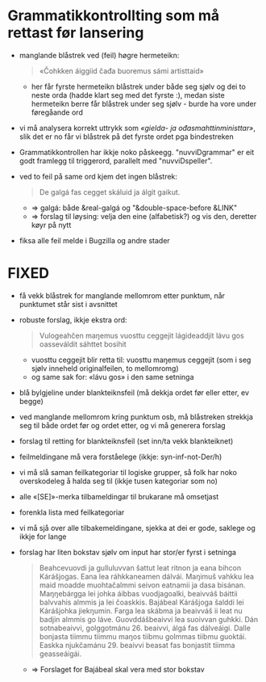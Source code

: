 # Grammatikkontrollting som må rettast før lansering

* manglande blåstrek ved (feil) høgre hermeteikn:
  > «Čohkken áiggiid čađa buoremus sámi artisttaid»
  - her får fyrste hermeteikn blåstrek under både seg sjølv og dei to neste orda (hadde klart seg med det fyrste :), medan siste hermeteikn berre får blåstrek under seg sjølv - burde ha vore under føregåande ord

* vi må analysera korrekt uttrykk som *«gielda- ja ođasmahttinministtar»*, slik det er no får vi blåstrek på det fyrste ordet pga bindestreken

* Grammatikkontrollen har ikkje noko påskeegg. "nuvviDgrammar" er eit godt framlegg til triggerord, parallelt med "nuvviDspeller".

* ved to feil på same ord kjem det ingen blåstrek:
  > De galgá  fas cegget skáluid ja álgit gaikut.
  * => galgá: både &real-galgá og "&double-space-before &LINK"
  * => forslag til løysing: velja den eine (alfabetisk?) og vis den, deretter køyr på nytt
* fiksa alle feil melde i Bugzilla og andre stader


# FIXED

* få vekk blåstrek for manglande mellomrom etter punktum, når punktumet står sist i avsnittet
* robuste forslag, ikkje ekstra ord:
  > Vulogeahčen maŋemus vuosttu  ceggejit lágideaddjit lávu  gos oasseváldit sáhttet bosihit

  * vuosttu  ceggejit blir retta til: vuosttu maŋemus  ceggejit (som i seg sjølv inneheld originalfeilen, to mellomromg)
  * og same sak for: «lávu  gos» i den same setninga

* blå bylgjeline under blankteiknsfeil (må dekkja ordet før eller etter, ev begge)
* ved manglande mellomrom kring punktum osb, må blåstreken strekkja seg til både ordet før og ordet etter, og vi må generera forslag
* forslag til retting for blankteiknsfeil (set inn/ta vekk blankteiknet)
* feilmeldingane må vera forståelege (ikkje: syn-inf-not-Der/h)
* vi må slå saman feilkategoriar til logiske grupper, så folk har noko overskodeleg å halda seg til (ikkje tusen kategoriar som no)
* alle «[SE]»-merka tilbameldingar til brukarane må omsetjast
* forenkla lista med feilkategoriar
* vi må sjå over alle tilbakemeldingane, sjekka at dei er gode, saklege og ikkje for lange
* forslag har liten bokstav sjølv om input har stor/er fyrst i setninga
  > Beahcevuovdi ja gulluluvvan šattut leat ritnon ja eana bihcon Kárášjogas. Eana lea ráhkkaneamen dálvái. Maŋimuš vahkku lea maid moadde muohtačalmmi seivon eatnamii ja dasa bisánan. Maŋŋebárgga lei johka áibbas vuodjagoalki, beaivváš báittii balvvahis almmis ja lei čoaskkis. Bajábeal Kárášjoga šalddi lei Kárášjohka jiekŋumin. Farga lea skábma ja beaivváš ii leat nu badjin almmis go láve. Guovddášbeaivvi lea suoivvan guhkki. Dán sotnabeaivvi, golggotmánu 26. beaivvi, álgá fas dálveáigi. Dalle bonjasta tiimmu tiimmu maŋos tiibmu golmmas tiibmu guoktái. Easkka njukčamánu 29. beaivvi beasat fas bonjastit tiimma geasseáigái.
  - => Forslaget for Bajábeal skal vera med stor bokstav
